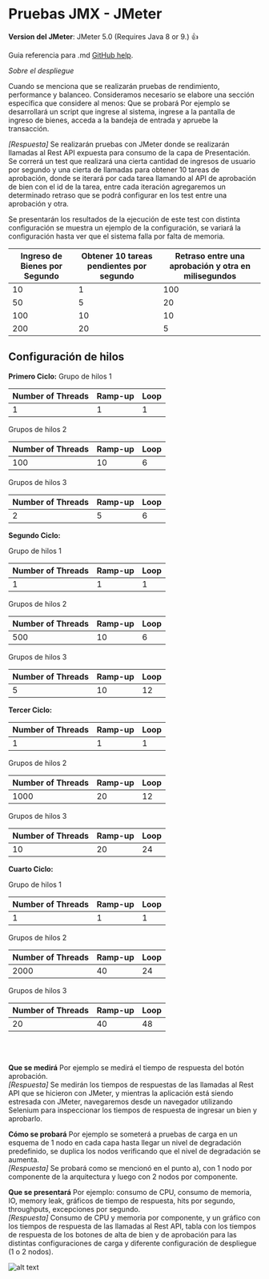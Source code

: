 # Pruebas JMX - JMeter

**Version del JMeter**:  JMeter 5.0 (Requires Java 8 or 9.) :+1:


Guia referencia para .md [GitHub help](https://help.github.com/articles/basic-writing-and-formatting-syntax/).

*Sobre el despliegue*

Cuando se menciona que se realizarán pruebas de rendimiento, performance y balanceo. Consideramos necesario se elabore una sección específica que considere al menos:
Que se probará
Por ejemplo se desarrollará un script que ingrese al sistema, ingrese a la pantalla de ingreso de bienes, acceda a la bandeja de entrada y apruebe la transacción.

*[Respuesta]* Se realizarán pruebas con JMeter donde se realizarán llamadas al Rest API expuesta para consumo de la capa de Presentación. Se correrá un  test que realizará una cierta cantidad de ingresos de usuario por segundo y una cierta  de llamadas para obtener 10 tareas de aprobación, donde se iterará por cada tarea llamando al API de aprobación de bien con el id de la tarea, entre cada iteración agregaremos un determinado retraso que se podrá configurar en los test entre una aprobación y otra.

Se presentarán los resultados de la ejecución de este test con distinta configuración se muestra un ejemplo de la configuración, se variará la configuración hasta ver que el sistema falla por falta de memoria.


| Ingreso de Bienes por Segundo | Obtener 10 tareas pendientes por segundo | Retraso entre una aprobación y otra en milisegundos  |
| ----------------------------- | ---------------------------------------- | ---------------------------------------------------- | 
| 10  | 1 | 100  |
| 50  | 5  | 20  |
| 100  | 10  | 10  |
| 200  | 20  | 5  |

## Configuración de hilos ##


**Primero Ciclo:**
 Grupo de hilos 1 
 
| Number of Threads | Ramp-up | Loop  |
| ----------------- | ------- | ----- | 
| 1  | 1 | 1  |


Grupos de hilos 2

| Number of Threads | Ramp-up | Loop  |
| ----------------- | ------- | ----- | 
| 100  | 10 | 6  |

Grupos de hilos 3

| Number of Threads | Ramp-up | Loop  |
| ----------------- | ------- | ----- | 
| 2  | 5 | 6  |

**Segundo Ciclo:**

Grupo de hilos 1

| Number of Threads | Ramp-up | Loop  |
| ----------------- | ------- | ----- | 
| 1  | 1 | 1  |

Grupos de hilos 2

| Number of Threads | Ramp-up | Loop  |
| ----------------- | ------- | ----- | 
| 500  | 10 | 6  |

Grupos de hilos 3

| Number of Threads | Ramp-up | Loop  |
| ----------------- | ------- | ----- | 
| 5  | 10 | 12  |

**Tercer Ciclo:**

| Number of Threads | Ramp-up | Loop  |
| ----------------- | ------- | ----- | 
| 1  | 1 | 1  |

Grupos de hilos 2

| Number of Threads | Ramp-up | Loop  |
| ----------------- | ------- | ----- | 
| 1000  | 20 | 12  |

Grupos de hilos 3

| Number of Threads | Ramp-up | Loop  |
| ----------------- | ------- | ----- | 
| 10  | 20 | 24  |


**Cuarto Ciclo:**

Grupo de hilos 1

| Number of Threads | Ramp-up | Loop  |
| ----------------- | ------- | ----- | 
| 1  | 1 | 1  |

Grupos de hilos 2

| Number of Threads | Ramp-up | Loop  |
| ----------------- | ------- | ----- | 
| 2000  | 40 | 24  |

Grupos de hilos 3

| Number of Threads | Ramp-up | Loop  |
| ----------------- | ------- | ----- | 
| 20  | 40 | 48 |

<br />
<br />

**Que se medirá**
Por ejemplo se medirá el tiempo de respuesta del botón aprobación.<br />
*[Respuesta]* Se medirán los tiempos de respuestas de las llamadas al Rest API que se hicieron con JMeter, y mientras la aplicación está siendo estresada con JMeter, navegaremos desde un navegador utilizando Selenium  para inspeccionar los tiempos de respuesta de ingresar un bien y aprobarlo.



**Cómo se probará**
Por ejemplo se someterá a pruebas de carga en un esquema de 1 nodo en cada capa hasta llegar un nivel de degradación predefinido, se duplica los nodos verificando que el nivel de degradación se aumenta.<br />
*[Respuesta]* Se probará como se mencionó en el punto a), con 1 nodo por componente de la arquitectura y luego con 2 nodos por componente.



**Que se presentará**
Por ejemplo: consumo de CPU, consumo de memoria, IO, memory leak, gráficos de tiempo de respuesta, hits por segundo, throughputs, excepciones por segundo.<br />
*[Respuesta]* Consumo de CPU y memoria por componente, y un gráfico con los tiempos de respuesta de las llamadas al Rest API, tabla con los tiempos de respuesta de los botones de alta de bien y de aprobación para las distintas configuraciones de carga y diferente configuración de despliegue (1 o 2 nodos).
<br />

    
![alt text](https://github.com/ArkSoftSystems/SiifRestAPI/blob/master/img/donut.png)

